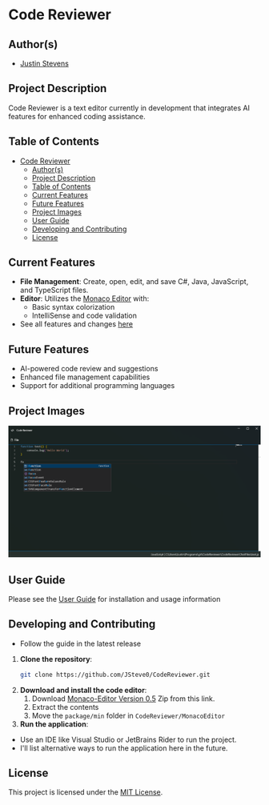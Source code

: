 ﻿# Code Reviewer

## Author(s)

- [Justin Stevens](https://github.com/JSteve0/)

## Project Description

Code Reviewer is a text editor currently in development that integrates AI features for enhanced coding assistance.

## Table of Contents
- [Code Reviewer](#code-reviewer)
  - [Author(s)](#authors)
  - [Project Description](#project-description)
  - [Table of Contents](#table-of-contents)
  - [Current Features](#current-features)
  - [Future Features](#future-features)
  - [Project Images](#project-images)
  - [User Guide](#user-guide)
  - [Developing and Contributing](#developing-and-contributing)
  - [License](#license)


## Current Features

- **File Management**: Create, open, edit, and save C#, Java, JavaScript, and TypeScript files.
- **Editor**: Utilizes the [Monaco Editor](https://microsoft.github.io/monaco-editor/) with:
  - Basic syntax colorization
  - IntelliSense and code validation
- See all features and changes [here](./changelog.md)

## Future Features

- AI-powered code review and suggestions
- Enhanced file management capabilities
- Support for additional programming languages

## Project Images

![App Image](./ReadMeImages/AppImage.png)

## User Guide
Please see the [User Guide](./UserGuide.md) for installation and usage information

## Developing and Contributing
- Follow the guide in the latest release

1. **Clone the repository**:
    ```bash
    git clone https://github.com/JSteve0/CodeReviewer.git
    ```
2. **Download and install the code editor**:
    1. Download [Monaco-Editor Version 0.5](https://registry.npmjs.org/monaco-editor/-/monaco-editor-0.50.0.tgz) Zip from this link.
    2. Extract the contents 
    3. Move the `package/min` folder in `CodeReviewer/MonacoEditor`
3. **Run the application**:
  - Use an IDE like Visual Studio or JetBrains Rider to run the project.
  - I'll list alternative ways to run the application here in the future.

## License

This project is licensed under the [MIT License](./LICENSE).
